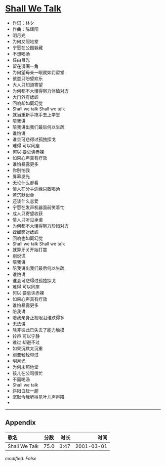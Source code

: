 # [Shall We Talk](https://music.163.com/song?id=67411)

* 作词：林夕
* 作曲：陈辉阳
* 明月光
* 为何又照地堂
* 宁愿在公园躲藏
* 不想喝汤
* 任由目光
* 留在漫画一角
* 为何望母亲一眼就如罚留堂
* 孩童只盼望欢乐
* 大人只知道寄望
* 为何都不大懂得努力体恤对方
* 大门外有蟋蟀
* 回响却如同幻觉
* Shall we talk Shall we talk
* 就当重新手拖手去上学堂
* 陪我讲
* 陪我讲出我们最后何以生疏
* 谁怕讲
* 谁会可悲得过孤独探戈
* 难得 可以同座
* 何以 要忌讳赤裸
* 如果心声真有疗效
* 谁怕暴露更多
* 你别怕我
* 屏幕发光
* 无论什么都看
* 情人在分手边缘只敢喝汤
* 若沉默似金
* 还谈什么恋爱
* 宁愿在发声机器面前笑着忙
* 成人只寄望收获
* 情人只听见承诺
* 为何都不大懂得努力珍惜对方
* 螳螂面对蟋蟀
* 回响也如同幻觉
* Shall we talk Shall we talk
* 就算牙关开始打震
* 别说谎
* 陪我讲
* 陪我讲出我们最后何以生疏
* 谁怕讲
* 谁会可悲得过孤独探戈
* 难得 可以同座
* 何以 要忌讳赤裸
* 如果心声真有疗效
* 谁怕暴露更多
* 陪我讲
* 陪我亲身正视眼泪谁跌得多
* 无法讲
* 除非彼此已失去了能力触摸
* 铃声 可以宁静
* 难过 却避不过
* 如果沉默太沉重
* 别要轻轻带过
* 明月光
* 为何未照地堂
* 孩儿在公司很忙
* 不需喝汤
* Shall we talk
* 斜阳白赶一趟
* 沉默令我听得见叶儿声声降
* 


---

## Appendix

|歌名|分数|时长|时间|
|:---|:---:|---:|---:|
|Shall We Talk|75.0|3:47|2001-03-01

*modified: False*